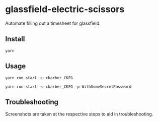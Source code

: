 # glassfield-electric-scissors

Automate filling out a timesheet for glassfield.

## Install

```
yarn
```

## Usage

```
yarn run start -u cbarber_CKFG
```
```
yarn run start -u cbarber_CKFG -p WithSomeSecretPassword
```

## Troubleshooting

Screenshots are taken at the respective steps to aid in troubleshooting.
